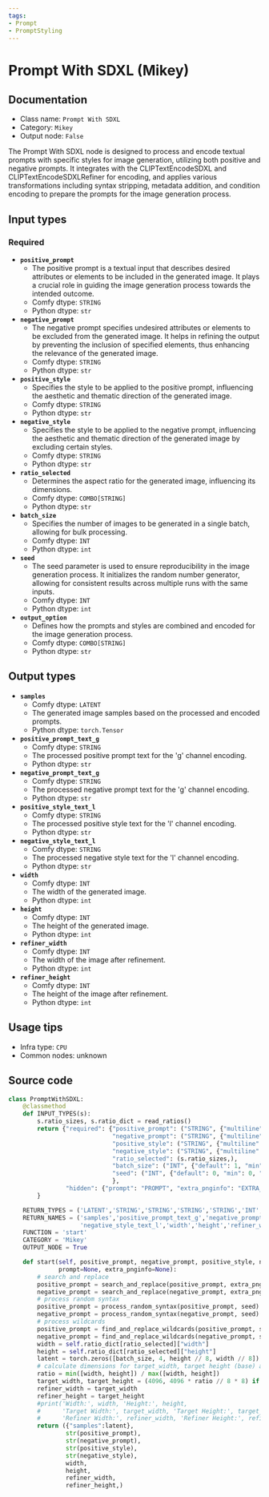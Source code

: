```yaml
---
tags:
- Prompt
- PromptStyling
---
```


# Prompt With SDXL (Mikey)
## Documentation
- Class name: `Prompt With SDXL`
- Category: `Mikey`
- Output node: `False`

The Prompt With SDXL node is designed to process and encode textual prompts with specific styles for image generation, utilizing both positive and negative prompts. It integrates with the CLIPTextEncodeSDXL and CLIPTextEncodeSDXLRefiner for encoding, and applies various transformations including syntax stripping, metadata addition, and condition encoding to prepare the prompts for the image generation process.
## Input types
### Required
- **`positive_prompt`**
    - The positive prompt is a textual input that describes desired attributes or elements to be included in the generated image. It plays a crucial role in guiding the image generation process towards the intended outcome.
    - Comfy dtype: `STRING`
    - Python dtype: `str`
- **`negative_prompt`**
    - The negative prompt specifies undesired attributes or elements to be excluded from the generated image. It helps in refining the output by preventing the inclusion of specified elements, thus enhancing the relevance of the generated image.
    - Comfy dtype: `STRING`
    - Python dtype: `str`
- **`positive_style`**
    - Specifies the style to be applied to the positive prompt, influencing the aesthetic and thematic direction of the generated image.
    - Comfy dtype: `STRING`
    - Python dtype: `str`
- **`negative_style`**
    - Specifies the style to be applied to the negative prompt, influencing the aesthetic and thematic direction of the generated image by excluding certain styles.
    - Comfy dtype: `STRING`
    - Python dtype: `str`
- **`ratio_selected`**
    - Determines the aspect ratio for the generated image, influencing its dimensions.
    - Comfy dtype: `COMBO[STRING]`
    - Python dtype: `str`
- **`batch_size`**
    - Specifies the number of images to be generated in a single batch, allowing for bulk processing.
    - Comfy dtype: `INT`
    - Python dtype: `int`
- **`seed`**
    - The seed parameter is used to ensure reproducibility in the image generation process. It initializes the random number generator, allowing for consistent results across multiple runs with the same inputs.
    - Comfy dtype: `INT`
    - Python dtype: `int`
- **`output_option`**
    - Defines how the prompts and styles are combined and encoded for the image generation process.
    - Comfy dtype: `COMBO[STRING]`
    - Python dtype: `str`
## Output types
- **`samples`**
    - Comfy dtype: `LATENT`
    - The generated image samples based on the processed and encoded prompts.
    - Python dtype: `torch.Tensor`
- **`positive_prompt_text_g`**
    - Comfy dtype: `STRING`
    - The processed positive prompt text for the 'g' channel encoding.
    - Python dtype: `str`
- **`negative_prompt_text_g`**
    - Comfy dtype: `STRING`
    - The processed negative prompt text for the 'g' channel encoding.
    - Python dtype: `str`
- **`positive_style_text_l`**
    - Comfy dtype: `STRING`
    - The processed positive style text for the 'l' channel encoding.
    - Python dtype: `str`
- **`negative_style_text_l`**
    - Comfy dtype: `STRING`
    - The processed negative style text for the 'l' channel encoding.
    - Python dtype: `str`
- **`width`**
    - Comfy dtype: `INT`
    - The width of the generated image.
    - Python dtype: `int`
- **`height`**
    - Comfy dtype: `INT`
    - The height of the generated image.
    - Python dtype: `int`
- **`refiner_width`**
    - Comfy dtype: `INT`
    - The width of the image after refinement.
    - Python dtype: `int`
- **`refiner_height`**
    - Comfy dtype: `INT`
    - The height of the image after refinement.
    - Python dtype: `int`
## Usage tips
- Infra type: `CPU`
- Common nodes: unknown


## Source code
```python
class PromptWithSDXL:
    @classmethod
    def INPUT_TYPES(s):
        s.ratio_sizes, s.ratio_dict = read_ratios()
        return {"required": {"positive_prompt": ("STRING", {"multiline": True, 'default': 'Positive Prompt'}),
                             "negative_prompt": ("STRING", {"multiline": True, 'default': 'Negative Prompt'}),
                             "positive_style": ("STRING", {"multiline": True, 'default': 'Positive Style'}),
                             "negative_style": ("STRING", {"multiline": True, 'default': 'Negative Style'}),
                             "ratio_selected": (s.ratio_sizes,),
                             "batch_size": ("INT", {"default": 1, "min": 1, "max": 64}),
                             "seed": ("INT", {"default": 0, "min": 0, "max": 0xffffffffffffffff})
                             },
                "hidden": {"prompt": "PROMPT", "extra_pnginfo": "EXTRA_PNGINFO"},
        }

    RETURN_TYPES = ('LATENT','STRING','STRING','STRING','STRING','INT','INT','INT','INT',)
    RETURN_NAMES = ('samples','positive_prompt_text_g','negative_prompt_text_g','positive_style_text_l',
                    'negative_style_text_l','width','height','refiner_width','refiner_height',)
    FUNCTION = 'start'
    CATEGORY = 'Mikey'
    OUTPUT_NODE = True

    def start(self, positive_prompt, negative_prompt, positive_style, negative_style, ratio_selected, batch_size, seed,
              prompt=None, extra_pnginfo=None):
        # search and replace
        positive_prompt = search_and_replace(positive_prompt, extra_pnginfo, prompt)
        negative_prompt = search_and_replace(negative_prompt, extra_pnginfo, prompt)
        # process random syntax
        positive_prompt = process_random_syntax(positive_prompt, seed)
        negative_prompt = process_random_syntax(negative_prompt, seed)
        # process wildcards
        positive_prompt = find_and_replace_wildcards(positive_prompt, seed)
        negative_prompt = find_and_replace_wildcards(negative_prompt, seed)
        width = self.ratio_dict[ratio_selected]["width"]
        height = self.ratio_dict[ratio_selected]["height"]
        latent = torch.zeros([batch_size, 4, height // 8, width // 8])
        # calculate dimensions for target_width, target height (base) and refiner_width, refiner_height (refiner)
        ratio = min([width, height]) / max([width, height])
        target_width, target_height = (4096, 4096 * ratio // 8 * 8) if width > height else (4096 * ratio // 8 * 8, 4096)
        refiner_width = target_width
        refiner_height = target_height
        #print('Width:', width, 'Height:', height,
        #      'Target Width:', target_width, 'Target Height:', target_height,
        #      'Refiner Width:', refiner_width, 'Refiner Height:', refiner_height)
        return ({"samples":latent},
                str(positive_prompt),
                str(negative_prompt),
                str(positive_style),
                str(negative_style),
                width,
                height,
                refiner_width,
                refiner_height,)

```
